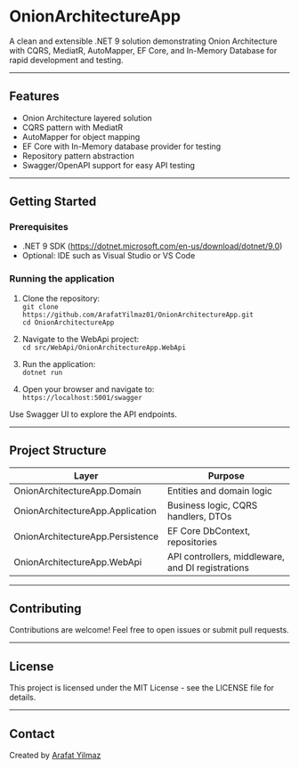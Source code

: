 # OnionArchitectureApp

A clean and extensible .NET 9 solution demonstrating Onion Architecture with CQRS, MediatR, AutoMapper, EF Core, and In-Memory Database for rapid development and testing.

---

## Features

- Onion Architecture layered solution  
- CQRS pattern with MediatR  
- AutoMapper for object mapping  
- EF Core with In-Memory database provider for testing  
- Repository pattern abstraction  
- Swagger/OpenAPI support for easy API testing  

---

## Getting Started

### Prerequisites

- .NET 9 SDK (https://dotnet.microsoft.com/en-us/download/dotnet/9.0)  
- Optional: IDE such as Visual Studio or VS Code  

### Running the application

1. Clone the repository:  
   `git clone https://github.com/ArafatYilmaz01/OnionArchitectureApp.git`  
   `cd OnionArchitectureApp`  

2. Navigate to the WebApi project:  
   `cd src/WebApi/OnionArchitectureApp.WebApi`  

3. Run the application:  
   `dotnet run`  

4. Open your browser and navigate to:  
   `https://localhost:5001/swagger`  

Use Swagger UI to explore the API endpoints.

---

## Project Structure

| Layer                        | Purpose                                          |
|------------------------------|-------------------------------------------------|
| OnionArchitectureApp.Domain   | Entities and domain logic                         |
| OnionArchitectureApp.Application | Business logic, CQRS handlers, DTOs            |
| OnionArchitectureApp.Persistence | EF Core DbContext, repositories                 |
| OnionArchitectureApp.WebApi   | API controllers, middleware, and DI registrations |

---

## Contributing

Contributions are welcome! Feel free to open issues or submit pull requests.

---

## License

This project is licensed under the MIT License - see the LICENSE file for details.

---

## Contact

Created by [Arafat Yilmaz](https://www.linkedin.com/in/arafat-yilmaz/)
